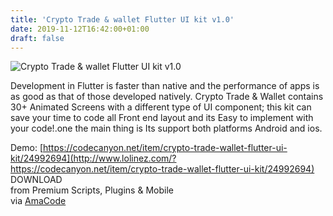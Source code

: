 ```yaml
---
title: 'Crypto Trade & wallet Flutter UI kit v1.0'
date: 2019-11-12T16:42:00+01:00
draft: false
---
```


![Crypto Trade & wallet Flutter UI kit v1.0](http://www.codelist.cc/uploads/posts/2019-11/1573573295_cryptotrade.jpg "Crypto Trade & wallet Flutter UI kit v1.0")  
  
Development in Flutter is faster than native and the performance of apps is as good as that of those developed natively. Crypto Trade & Wallet contains 30+ Animated Screens with a different type of UI component; this kit can save your time to code all Front end layout and its Easy to implement with your code!.one the main thing is Its support both platforms Android and ios.  
  
Demo: [https://codecanyon.net/item/crypto-trade-wallet-flutter-ui-kit/24992694](http://www.lolinez.com/?https://codecanyon.net/item/crypto-trade-wallet-flutter-ui-kit/24992694)  
DOWNLOAD  
from Premium Scripts, Plugins & Mobile  
via [AmaCode](https://amazcode.ooo)